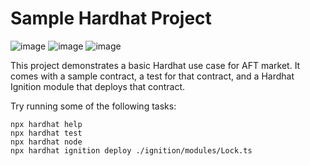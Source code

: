 # Sample Hardhat Project

![image](https://img.shields.io/badge/Solidity-e6e6e6?style=for-the-badge&logo=solidity&logoColor=black)  ![image](https://img.shields.io/badge/TypeScript-007ACC?style=for-the-badge&logo=typescript&logoColor=white)
![image](https://img.shields.io/badge/Ethereum-3C3C3D?style=for-the-badge&logo=Ethereum&logoColor=white) 

This project demonstrates a basic Hardhat use case for AFT market. 
It comes with a sample contract, a test for that contract, and a Hardhat Ignition module that deploys that contract.

Try running some of the following tasks:

```shell
npx hardhat help
npx hardhat test
npx hardhat node
npx hardhat ignition deploy ./ignition/modules/Lock.ts
```
